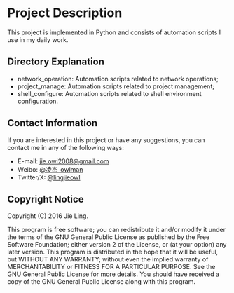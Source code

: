 # Project Description

This project is implemented in Python and consists of automation scripts I use in my daily work.

## Directory Explanation

- network_operation: Automation scripts related to network operations;
- project_manage: Automation scripts related to project management;
- shell_configure: Automation scripts related to shell environment configuration.

## Contact Information

If you are interested in this project or have any suggestions, you can contact me in any of the following ways:

- E-mail: [jie.owl2008@gmail.com](mailto:jie.owl2008@gmail.com)
- Weibo: [@凌杰_owlman](https://weibo.com/u/1670107570)
- Twitter/X: [@lingjieowl](https://x.com/lingjieowl)

## Copyright Notice

Copyright (C) 2016 Jie Ling.

This program is free software; you can redistribute it and/or modify it under the terms of the GNU General Public License as published by the Free Software Foundation; either version 2 of the License, or (at your option) any later version. This program is distributed in the hope that it will be useful, but WITHOUT ANY WARRANTY; without even the implied warranty of MERCHANTABILITY or FITNESS FOR A PARTICULAR PURPOSE. See the GNU General Public License for more details. You should have received a copy of the GNU General Public License along with this program.
